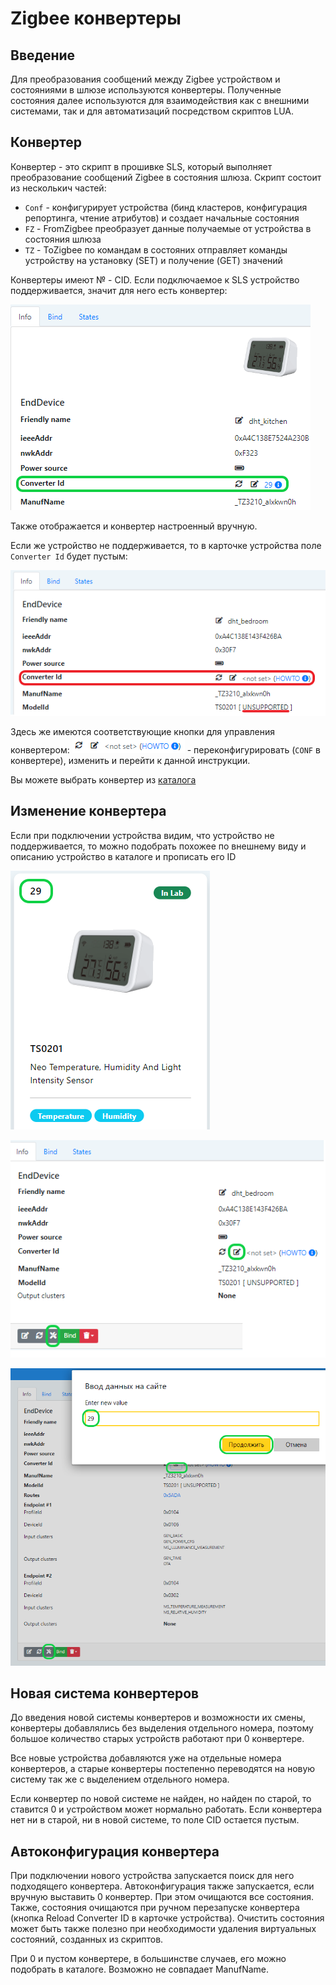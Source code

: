 # Zigbee конвертеры

## Введение

Для преобразования сообщений между Zigbee устройством и состояниями в шлюзе используются конвертеры. Полученные состояния далее используются для взаимодействия как с внешними системами, так и для автоматизаций посредством скриптов LUA.

## Конвертер

Конвертер - это скрипт в прошивке SLS, который выполняет преобразование сообщений Zigbee в состояния шлюза. Скрипт состоит из несколькич частей:

- `Conf` - конфигурирует устройства (бинд кластеров, конфигурация репортинга, чтение атрибутов) и создает начальные состояния
- `FZ` - FromZigbee преобразует данные получаемые от устройства в состояния шлюза
- `TZ` - ToZigbee по командам в состояних отправляет команды устройству на установку (SET) и получение (GET) значений

Конвертеры имеют № - CID. Если подключаемое к SLS устройство поддерживается, значит для него есть конвертер:

![устройство поддерживается](/img/converter_ok.png)

Также отображается и конвертер настроенный вручную.

Если же устройство не поддерживается, то в карточке устройства поле `Converter Id` будет пустым:

![устройство не поддерживается](/img/converter_no.png)

Здесь же имеются соответствующие кнопки для управления конвертером: ![кнопки](/img/converter_btn.png) - переконфигурировать (`CONF` в конвертере), изменить и перейти к данной инструкции.

Вы можете выбрать конвертер из [каталога](https://slsys.io/ru/action/supported_devices.html)

## Изменение конвертера

Если при подключении устройства видим, что устройство не  поддерживается, то можно подобрать похожее по внешнему виду и описанию устройство в каталоге и прописать его ID

![каталог](/img/converter_cat.png)

![смена CID](/img/converter_ch.png)

![смена CID](/img/converter_ch2.png)

## Новая система конвертеров

До введения новой системы конвертеров и возможности их смены, конвертеры добавлялись без выделения отдельного номера, поэтому большое количество старых устройств работают при 0 конвертере.

Все новые устройства добавляются уже на отдельные номера конвертеров, а старые конвертеры постепенно переводятся на новую систему так же с выделением отдельного номера.

Если конвертер по новой системе не найден, но найден по старой, то ставится 0 и устройством может нормально работать. Если конвертера нет ни в старой, ни в новой системе, то поле CID остается пустым.

## Автоконфигурация конвертера

При подключении нового устройства запускается поиск для него подходящего конвертера. Автоконфигурация также запускается, если вручную выставить 0 конвертер. При этом очищаются все состояния. Также, состояния очищаются при ручном перезапуске конвертера (кнопка Reload Converter ID в карточке устройства). Очистить состояния может быть также полезно при необходимости удаления виртуальных состояний, созданных из скриптов.

При 0 и пустом конвертере, в большинстве случаев, его можно подобрать в каталоге. Возможно не совпадает ManufName.
